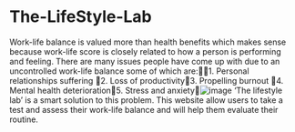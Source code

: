 # The-LifeStyle-Lab
Work-life balance is valued more than health benefits which makes sense because work-life score is closely related to how a person is performing and feeling. There are many issues people have come up with due to an uncontrolled work-life balance some of which are:1. Personal relationships suffering 2. Loss of productivity3. Propelling burnout  4. Mental health deterioration5. Stress and anxiety![image](https://user-images.githubusercontent.com/96630551/196012292-cd06460d-08da-462a-a6db-01b07de5ebce.png)
‘The lifestyle lab’ is a smart solution to this problem. This website allow users to take a test and assess their work-life balance and will help them evaluate their routine. 
